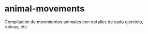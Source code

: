 # animal-movements
Compilación de movimientos animales con detalles de cada ejercicio, rutinas, etc.
